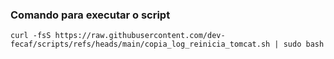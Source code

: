### Comando para executar o script
`curl -fsS https://raw.githubusercontent.com/dev-fecaf/scripts/refs/heads/main/copia_log_reinicia_tomcat.sh | sudo bash`
